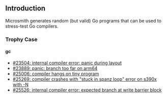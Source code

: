 
## Introduction

Microsmith generates random (but valid) Go programs that can be used
to stress-test Go compilers.

### Trophy Case

#### gc

- [#23504: internal compiler error: panic during layout](https://github.com/golang/go/issues/23504)
- [#23889: panic: branch too far on arm64](https://github.com/golang/go/issues/23889)
- [#25006: compiler hangs on tiny program](https://github.com/golang/go/issues/25006)
- [#25269: compiler crashes with "stuck in spanz loop" error on s390x with -N](https://github.com/golang/go/issues/25269)
- [#25526: internal compiler error: expected branch at write barrier block](https://github.com/golang/go/issues/25516)




